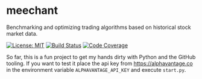 # meechant #

Benchmarking and optimizing trading algorithms based on historical stock market data.

[![License: MIT](https://img.shields.io/badge/License-MIT-yellow.svg)](https://opensource.org/licenses/MIT)
[![Build Status](https://travis-ci.com/maaadc/meechant.svg?branch=master)](https://travis-ci.com/maaadc/meechant)
[![Code Coverage](https://codecov.io/gh/maaadc/meechant/branch/master/graph/badge.svg)](https://codecov.io/gh/maaadc/meechant)

So far, this is a fun project to get my hands dirty with Python and the GitHub tooling. If you want to test it place the api key from https://alphavantage.co in the environment variable `ALPHAVANTAGE_API_KEY` and execute `start.py`.

